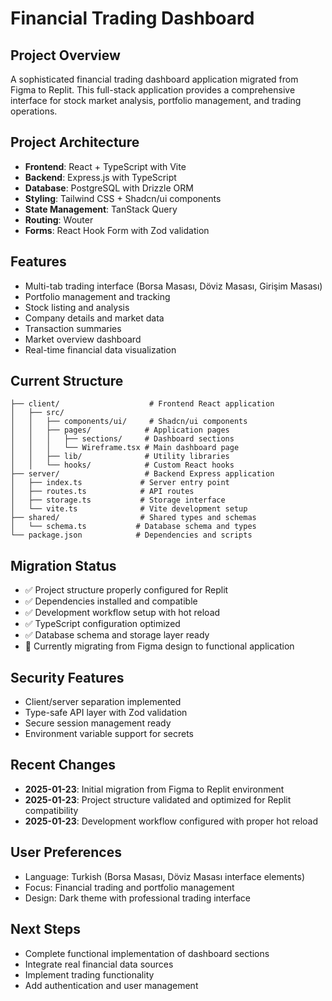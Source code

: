 # Financial Trading Dashboard

## Project Overview
A sophisticated financial trading dashboard application migrated from Figma to Replit. This full-stack application provides a comprehensive interface for stock market analysis, portfolio management, and trading operations.

## Project Architecture
- **Frontend**: React + TypeScript with Vite
- **Backend**: Express.js with TypeScript
- **Database**: PostgreSQL with Drizzle ORM
- **Styling**: Tailwind CSS + Shadcn/ui components
- **State Management**: TanStack Query
- **Routing**: Wouter
- **Forms**: React Hook Form with Zod validation

## Features
- Multi-tab trading interface (Borsa Masası, Döviz Masası, Girişim Masası)
- Portfolio management and tracking
- Stock listing and analysis
- Company details and market data
- Transaction summaries
- Market overview dashboard
- Real-time financial data visualization

## Current Structure
```
├── client/                    # Frontend React application
│   ├── src/
│   │   ├── components/ui/     # Shadcn/ui components
│   │   ├── pages/            # Application pages
│   │   │   ├── sections/     # Dashboard sections
│   │   │   └── Wireframe.tsx # Main dashboard page
│   │   ├── lib/              # Utility libraries
│   │   └── hooks/            # Custom React hooks
├── server/                   # Backend Express application
│   ├── index.ts             # Server entry point
│   ├── routes.ts            # API routes
│   ├── storage.ts           # Storage interface
│   └── vite.ts              # Vite development setup
├── shared/                  # Shared types and schemas
│   └── schema.ts           # Database schema and types
└── package.json            # Dependencies and scripts
```

## Migration Status
- ✅ Project structure properly configured for Replit
- ✅ Dependencies installed and compatible
- ✅ Development workflow setup with hot reload
- ✅ TypeScript configuration optimized
- ✅ Database schema and storage layer ready
- 🔄 Currently migrating from Figma design to functional application

## Security Features
- Client/server separation implemented
- Type-safe API layer with Zod validation
- Secure session management ready
- Environment variable support for secrets

## Recent Changes
- **2025-01-23**: Initial migration from Figma to Replit environment
- **2025-01-23**: Project structure validated and optimized for Replit compatibility
- **2025-01-23**: Development workflow configured with proper hot reload

## User Preferences
- Language: Turkish (Borsa Masası, Döviz Masası interface elements)
- Focus: Financial trading and portfolio management
- Design: Dark theme with professional trading interface

## Next Steps
- Complete functional implementation of dashboard sections
- Integrate real financial data sources
- Implement trading functionality
- Add authentication and user management